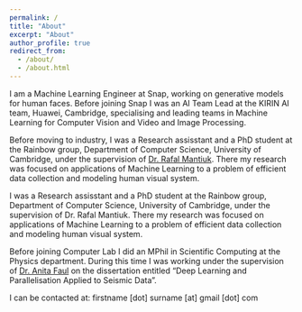 ```yaml
---
permalink: /
title: "About"
excerpt: "About"
author_profile: true
redirect_from: 
  - /about/
  - /about.html
---
```

I am a Machine Learning Engineer at Snap, working on generative models for human faces. Before joining Snap I was an AI Team Lead at the KIRIN AI team, Huawei, Cambridge, specialising and leading teams in Machine Learning for Computer Vision and Video and Image Processing.

Before moving to industry, I was a Research assisstant and a PhD student at the Rainbow group, Department of Computer Science, University of Cambridge, under the supervision of <a href="http://www.cl.cam.ac.uk/~rkm38/">Dr. Rafal Mantiuk</a>. There my research was focused on applications of Machine Learning to a problem of efficient data collection and modeling human visual system. 

 I was a Research assisstant and a PhD student at the Rainbow group, Department of Computer Science, University of Cambridge, under the supervision of Dr. Rafal Mantiuk. There my research was focused on applications of Machine Learning to a problem of efficient data collection and modeling human visual system.

Before joining Computer Lab I did an MPhil in Scientific Computing at the Physics department. During this time I was working under the supervision of <a href="https://scholar.google.co.uk/citations?hl=en&user=OTpMFDgAAAAJ">Dr. Anita Faul</a> on the dissertation entitled &#8220;Deep Learning and Parallelisation Applied to Seismic Data&#8221;. 

I can be contacted at: firstname [dot] surname [at] gmail [dot] com 

